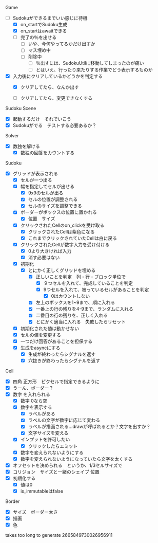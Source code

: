 Game
  - [ ] Sudokuができるまでいい感じに待機
    - [x] on_startでSudoku生成
    - [x] on_startはawaitできる
    - [ ] 完了の％を出せる
      - [ ] いや、今何やってるかだけ出すか
      - [ ] マス埋め中
      - [ ] 削除中
        - [ ] ％出すには、SudokuUtilに移動してしまったのが痛い
        - [ ] とはいえ、行ったり来たりする作業でどう表示するものか
  - [x] 入力後にクリアしているかどうかを判定する
    - [x] クリアしてたら、なんか出す
    - [ ] クリアしてたら、変更できなくする


Sudoku Scene
- [x] 起動するだけ　それでいこう
- [x] Sudokuがでる　テストする必要あるか？

Solver
- [x] 数独を解ける
  - [x] 数独の回答をカウントする

Sudoku
- [x] グリッドが表示される
  - [x] セルが一つ出る
  - [x] 幅を指定してセルが出せる
    - [x] 9x9のセルが出る
    - [x] セルの位置が調整される
    - [x] セルのサイズを調整できる
  - [x] ボーダーがボックスの位置に置かれる
    - [x] 位置　サイズ
  - [x] クリックされたCellのon_clickを受け取る
    -[x] クリックされたCellは紫色になる
    -[x] これまでクリックされていたCellは白に戻る
  -[x] クリックされたCellが数字入力を受け付ける
    -[x] 0より大きければ入力
    -[x] 消す必要はない
  -[x] 初期化
    -[x] とにかく正しくグリッドを埋める
      -[x] 正しいことを判定　列・行・ブロック単位で
        - [x] ９つセルを入れて、完成していることを判定
        - [x] 9つセルを入れて、被っているセルがあることを判定
          - [x] 0はカウントしない
      -[x] 左上のボックスを1~9まで、順に入れる
      -[x] 一番上の行の残りを4-9まで、ランダムに入れる
      -[x] 二番目の行の残りを、正しく入れる
      -[x] とにかく適当に入れる　失敗したらリセット
  - [x] 初期化された値は動かせない
  - [x] セルの値を変更する
  - [x] 一つだけ回答があることを担保する  
  - [x] 生成をasyncにする
    - [x] 生成が終わったらシグナルを返す
    - [x] 穴抜きが終わったらシグナルを返す

Cell
- [x] 四角 正方形　ピクセルで指定できるように
- [x] うーん、ボーダー？
- [x] 数字  を入れられる
  - [x] 数字 0なら空
  - [x] 数字を表示する
    - [x] ラベルがある
    - [x] ラベルの文字が数字に応じて変わる
    - [x] ラベルが描画される…drawが呼ばれるとか？文字を出すか？
    - [x] 文字サイズを変える
  - [x] インプットを許可したい  
    - [x] クリックしたらエミット
  - [x] 数字を変えられないようにする
  - [x] 数字を変えられないようになっていたら文字を太くする

- [x] オフセットを決められる　というか、1/3セルサイズで
- [x] コリジョン　サイズと一緒のシェイプ 位置
- [x] 初期化する
  - [x] 値は0
  - [x] is_immutableはfalse

Border
- [x] サイズ　ボーダー太さ
- [x] 描画
- [x] 色

takes too long to generate
2665849730026956911

